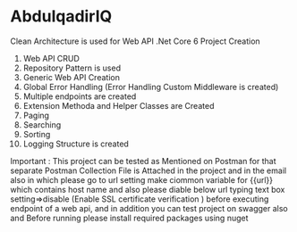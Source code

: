 # AbdulqadirIQ
Clean Architecture is used for Web API .Net Core 6 Project Creation
1) Web API CRUD
2) Repository Pattern is used
3) Generic Web API Creation
4) Global Error Handling (Error Handling Custom Middleware is created)
5) Multiple endpoints are created
6) Extension Methoda and Helper Classes are Created
7) Paging
8) Searching
9) Sorting
10) Logging Structure is created

Important : This project can be tested as Mentioned on Postman for that separate Postman Collection File is Attached in the project and in the email also
in which please go to url setting make ciommon variable for {{url}} which contains host name and also please diable below url typing text box setting=>disable (Enable SSL certificate verification
) before executing endpoint of a web api, and in addition you can test project on swagger also
and
Before running please install required packages using nuget
